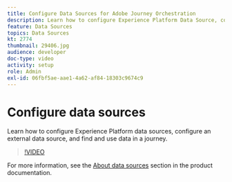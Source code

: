 ```yaml
---
title: Configure Data Sources for Adobe Journey Orchestration
description: Learn how to configure Experience Platform Data Source, configure an external data source, and find and use data in a journey.
feature: Data Sources
topics: Data Sources
kt: 2774
thumbnail: 29406.jpg
audience: developer
doc-type: video
activity: setup
role: Admin
exl-id: 06fbf5ae-aae1-4a62-af84-18303c9674c9
---
```

# Configure data sources

Learn how to configure Experience Platform data sources, configure an external data source, and find and use data in a journey.

>[!VIDEO](https://video.tv.adobe.com/v/29406?quality=12&learn=on)

For more information, see the [About data sources](https://experienceleague.adobe.com/docs/journeys/using/data-source-journeys/about-data-sources.html?lang=en) section in the product documentation.

